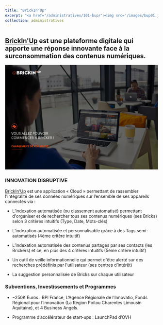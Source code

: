 ```yaml
---
title: "BrickIn'Up"
excerpt: "<a href='/administratives/101-bup/'><img src='/images/bup01.jpg'></a>BrickIn'Up est une plateforme digitale qui apporte une réponse innovante face à la surconsommation des contenus numériques."
collection: administratives
---
```


## [BrickIn'Up](https://www.crunchbase.com/organization/brickin-up#section-overview) est une plateforme digitale qui apporte une réponse innovante face à la surconsommation des contenus numériques.

<a href='https://www.crunchbase.com/organization/brickin-up#section-overview'><img src='/images/bup01.jpg'></a>

<!-- BrickIn'Up allows you to store all your digital content online or locally on all your connected devices. Once this content is uploaded to the platform, BrickIn'Up automatically detects the date, type and keywords of your files, offering you a fast and intuitive storage and retrieval system. -->

### INNOVATION DISRUPTIVE

[BrickIn'Up](http://www.info-eco.fr/vie-numerique-brickinup/581265) est une application « Cloud » permettant de rassembler l'intégralité de ses données numériques sur l’ensemble de ses appareils connectés via :
+ L’indexation automatisée (ou classement automatisé) permettant d'organiser et de rechercher tous ses contenus numériques (ses Bricks) selon 3 critères intuitifs (Type, Date, Mots-clés)

+ L’indexation automatisée et personnalisable grâce à des Tags semi-automatisés (4ème critère intuitif)

+ L’indexation automatisée des contenus partagés par ses contacts (les Brickers) et ce, en plus des 4 critères intuitifs (5ème critère intuitif)
+ Un outil de veille informationnelle qui permet d'être alerté sur des recherches prédéfinis par l'utilisateur (ses centres d’intérêt)
+ La suggestion personnalisée de Bricks sur chaque utilisateur

### Subventions, Investissements et Programmes

+ ~250K Euros : BPI France, L’Agence Régionale de l’Innovatio, Fonds Régional pour l’Innovation (La Région Poitou Charentes Limousin Aquitaine), et 4 Business Angels.

+ Programme d’accélérateur de start-ups : LaunchPad d’OVH


